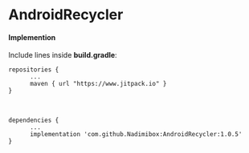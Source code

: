 # AndroidRecycler

#### Implemention

Include lines inside  **build.gradle**:


```` 
repositories {
      ...
      maven { url "https://www.jitpack.io" }
}
````
<br/>

```` 
dependencies {
      ...
      implementation 'com.github.Nadimibox:AndroidRecycler:1.0.5'
}
````

